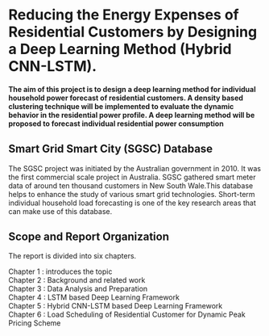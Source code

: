 # Reducing the Energy Expenses of Residential Customers by Designing a Deep Learning Method (Hybrid CNN-LSTM). 
#### The aim of this project is to design a deep learning method for individual household power forecast of residential customers. A density based clustering technique will be implemented to evaluate the dynamic behavior in the residential power profile. A deep learning method will be proposed to forecast individual residential power consumption  
## Smart Grid Smart City (SGSC) Database
The SGSC project was initiated by the Australian government in 2010. It was the first commercial scale project in Australia. SGSC gathered smart meter data of around ten thousand customers in New South Wale.This database helps to enhance the study of various smart grid technologies. Short-term individual household load forecasting is one of the key research areas that can make use of this database.  
## Scope and Report Organization  
The report is divided into six chapters. 
  
Chapter 1 : introduces the topic  
Chapter 2 : Background and related work  
Chapter 3 : Data Analysis and Preparation  
Chapter 4 : LSTM based Deep Learning Framework  
Chapter 5 : Hybrid CNN-LSTM based Deep Learning Framework  
Chapter 6 : Load Scheduling of Residential Customer for Dynamic Peak Pricing Scheme  
